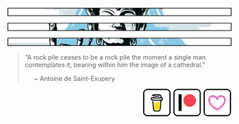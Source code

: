 ![hmmm...](https://github.com/Justin-Byrne/Justin-Byrne/blob/main/images/temple_top.png)

> “A rock pile ceases to be a rock pile the moment a single man contemplates it, bearing within him the image of a cathedral.”
>
> &nbsp;&nbsp;&nbsp;&nbsp; ~ Antoine de Saint-Exupery

<div align="right">
<a href="https://www.buymeacoffee.com/byrnesystems" target="_new"><img src="https://github.com/Justin-Byrne/Justin-Byrne/blob/main/images/buy-me-a-coffee-button_trans.png" width="64" /></a>
<a href="https://www.patreon.com/byrnesystems" target="_new"><img src="https://github.com/Justin-Byrne/Justin-Byrne/blob/main/images/patreon-button_trans.png" width="64" /></a>
<a href="https://github.com/sponsors/Justin-Byrne" target="_new"><img src="https://github.com/Justin-Byrne/Justin-Byrne/blob/main/images/github-sponsor-button_trans.png" width="64" /></a>
</div>
